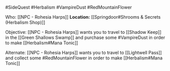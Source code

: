 #SideQuest #Herbalism #VampireDust #RedMountainFlower

Who: [[NPC - Rohesia Harps]]
**Location:** [[Springdoor#Shrooms & Secrets (Herbalism Shop)]]

Objective:
[[NPC - Rohesia Harps]] wants you to travel to [[Shadow Keep]] in the [[Green Shallows Swamp]] and purchase some #VampireDust in order to make [[Herbalism#Mana Tonic]]

Alternate:
[[NPC - Rohesia Harps]] wants you to travel to [[Lightwell Pass]] and collect some #RedMountainFlower in order to make [[Herbalism#Mana Tonic]]
